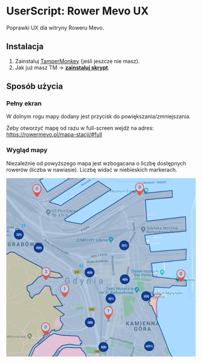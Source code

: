 # UserScript: Rower Mevo UX

Poprawki UX dla witryny Roweru Mevo.

Instalacja
----------

1. Zainstaluj [TamperMonkey](https://addons.mozilla.org/pl/firefox/addon/tampermonkey/) (jeśli jeszcze nie masz).
2. Jak już masz TM &rarr; **[zainstaluj skrypt](https://github.com/Eccenux/UserScript-better-mevo-UX/raw/master/better-mevo-UX.user.js)**.

Sposób użycia
-------------

### Pełny ekran ###

W dolnym rogu mapy dodany jest przycisk do powiększania/zmniejszania.

Żeby otworzyć mapę od razu w full-screen wejdź na adres:
https://rowermevo.pl/mapa-stacji/#full

### Wygląd mapy ###

Niezależnie od powyższego mapa jest wzbogacana o liczbę dostępnych rowerów (liczba w nawiasie). Liczbę widać w niebieskich markerach.

<img src="https://raw.githubusercontent.com/Eccenux/UserScript-better-mevo-UX/master/screen.png" alt="Screen">
